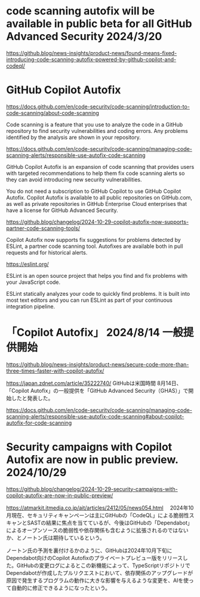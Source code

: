 # code scanning autofix will be available in public beta for all GitHub Advanced Security  2024/3/20

https://github.blog/news-insights/product-news/found-means-fixed-introducing-code-scanning-autofix-powered-by-github-copilot-and-codeql/

# GitHub Copilot Autofix

https://docs.github.com/en/code-security/code-scanning/introduction-to-code-scanning/about-code-scanning

Code scanning is a feature that you use to analyze the code in a GitHub repository to find security vulnerabilities and coding errors. Any problems identified by the analysis are shown in your repository.


https://docs.github.com/en/code-security/code-scanning/managing-code-scanning-alerts/responsible-use-autofix-code-scanning

GitHub Copilot Autofix is an expansion of code scanning that provides users with targeted recommendations to help them fix code scanning alerts so they can avoid introducing new security vulnerabilities. 

You do not need a subscription to GitHub Copilot to use GitHub Copilot Autofix. Copilot Autofix is available to all public repositories on GitHub.com, as well as private repositories in GitHub Enterprise Cloud enterprises that have a license for GitHub Advanced Security.

https://github.blog/changelog/2024-10-29-copilot-autofix-now-supports-partner-code-scanning-tools/

Copilot Autofix now supports fix suggestions for problems detected by ESLint, a partner code scanning tool. Autofixes are available both in pull requests and for historical alerts.

https://eslint.org/

ESLint is an open source project that helps you find and fix problems with your JavaScript code.

ESLint statically analyzes your code to quickly find problems. It is built into most text editors and you can run ESLint as part of your continuous integration pipeline.


# 「Copilot Autofix」 2024/8/14 一般提供開始

https://github.blog/news-insights/product-news/secure-code-more-than-three-times-faster-with-copilot-autofix/

https://japan.zdnet.com/article/35222740/
GitHubは米国時間 8月14日、「Copilot Autofix」の一般提供を「GitHub Advanced Security（GHAS）」で開始したと発表した。

https://docs.github.com/en/code-security/code-scanning/managing-code-scanning-alerts/responsible-use-autofix-code-scanning#about-copilot-autofix-for-code-scanning

# Security campaigns with Copilot Autofix are now in public preview. 2024/10/29

https://github.blog/changelog/2024-10-29-security-campaigns-with-copilot-autofix-are-now-in-public-preview/

https://atmarkit.itmedia.co.jp/ait/articles/2412/05/news054.html
　2024年10月現在、セキュリティキャンペーンは主にGitHubの「CodeQL」による脆弱性スキャンとSASTの結果に焦点を当てているが、今後はGitHubの「Dependabot」によるオープンソースの脆弱性や依存関係も含むように拡張されるのではないか、とノートン氏は期待しているという。

ノートン氏の予測を裏付けるかのように、GitHubは2024年10月下旬にDependabot向けのCopilot Autofixのプライベートプレビュー版をリリースした。GitHubの変更ログによるとこの新機能によって、TypeScriptリポジトリでDependabotが作成したプルリクエストにおいて、依存関係のアップグレードが原因で発生するプログラムの動作に大きな影響を与えるような変更を、AIを使って自動的に修正できるようになったという。
